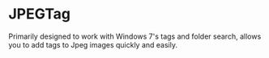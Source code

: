 # JPEGTag
Primarily designed to work with Windows 7's tags and folder search, allows you to add tags to Jpeg images quickly and easily.
